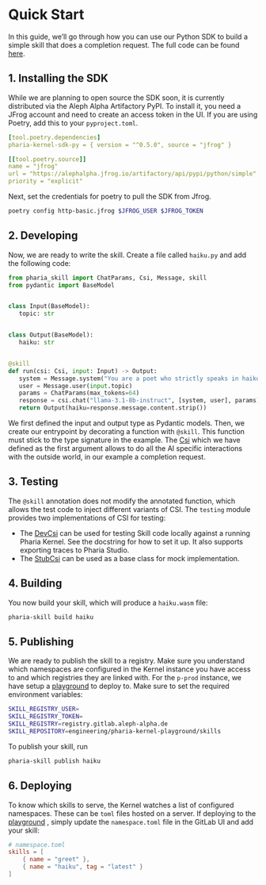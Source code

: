# Quick Start

In this guide, we’ll go through how you can use our Python SDK to build a simple skill that does a completion request. The full code can be found [here](https://github.com/Aleph-Alpha/haiku-skill-python/tree/main).

## 1. Installing the SDK

While we are planning to open source the SDK soon, it is currently distributed via the Aleph Alpha Artifactory PyPI.
To install it, you need a JFrog account and need to create an access token in the UI. If you are using Poetry, add this to your `pyproject.toml`.

```yaml
[tool.poetry.dependencies]
pharia-kernel-sdk-py = { version = "^0.5.0", source = "jfrog" }

[[tool.poetry.source]]
name = "jfrog"
url = "https://alephalpha.jfrog.io/artifactory/api/pypi/python/simple"
priority = "explicit"
```

Next, set the credentials for poetry to pull the SDK from Jfrog.

```sh
poetry config http-basic.jfrog $JFROG_USER $JFROG_TOKEN
```

## 2. Developing

Now, we are ready to write the skill. Create a file called `haiku.py` and add the following code:

```python
from pharia_skill import ChatParams, Csi, Message, skill
from pydantic import BaseModel


class Input(BaseModel):
   topic: str


class Output(BaseModel):
   haiku: str


@skill
def run(csi: Csi, input: Input) -> Output:
   system = Message.system("You are a poet who strictly speaks in haikus.")
   user = Message.user(input.topic)
   params = ChatParams(max_tokens=64)
   response = csi.chat("llama-3.1-8b-instruct", [system, user], params)
   return Output(haiku=response.message.content.strip())
```

We first defined the input and output type as Pydantic models. Then, we create our entrypoint by decorating a function with `@skill`.
This function must stick to the type signature in the example. The [Csi](references.rst#pharia_skill.Csi) which we have defined as the first argument
allows to do all the AI specific interactions with the outside world, in our example a completion request.

## 3. Testing

The `@skill` annotation does not modify the annotated function, which allows the test code to inject different variants of CSI.
The `testing` module provides two implementations of CSI for testing:

- The [DevCsi](references.rst#pharia_skill.testing.DevCsi) can be used for testing Skill code locally against a running Pharia Kernel. See the docstring for how to set it up. It also supports exporting traces to Pharia Studio.
- The [StubCsi](references.rst#pharia_skill.testing.DevCsi) can be used as a base class for mock implementation.

## 4. Building

You now build your skill, which will produce a `haiku.wasm` file:

```sh
pharia-skill build haiku
```

## 5. Publishing

We are ready to publish the skill to a registry.
Make sure you understand which namespaces are configured in the Kernel instance you have access to and which registries they are linked with.
For the `p-prod` instance, we have setup a [playground](https://gitlab.aleph-alpha.de/engineering/pharia-kernel-playground) to deploy to.
Make sure to set the required environment variables:

```sh
SKILL_REGISTRY_USER=
SKILL_REGISTRY_TOKEN=
SKILL_REGISTRY=registry.gitlab.aleph-alpha.de
SKILL_REPOSITORY=engineering/pharia-kernel-playground/skills
```

To publish your skill, run

```sh
pharia-skill publish haiku
```

## 6. Deploying

To know which skills to serve, the Kernel watches a list of configured namespaces. These can be `toml` files hosted on a server.
If deploying to the [playground](https://gitlab.aleph-alpha.de/engineering/pharia-kernel-playground) , simply update the `namespace.toml` file
in the GitLab UI and add your skill:

```toml
# namespace.toml
skills = [
    { name = "greet" },
    { name = "haiku", tag = "latest" }
]
```